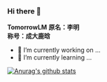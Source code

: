 ### Hi there 👋


**TomorrowLM**
**原名：李明 <br/>
称号：成大鹿晗<br/>**

- 🔭 I’m currently working on ...
- 🌱 I’m currently learning ...

[![Anurag's github stats](https://github-readme-stats.vercel.app/api?username=TomorrowLM)](https://github.com/anuraghazra/github-readme-stats)
